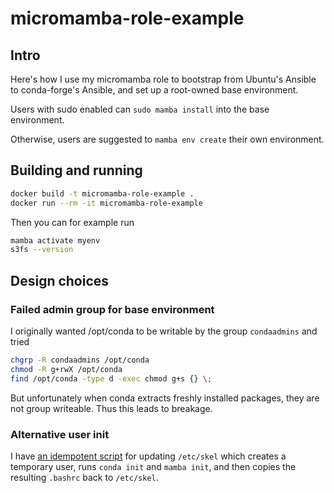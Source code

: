 # micromamba-role-example

## Intro

Here's how I use my micromamba role to bootstrap from Ubuntu's Ansible to conda-forge's Ansible, and set up a root-owned base environment.

Users with sudo enabled can `sudo mamba install` into the base environment.

Otherwise, users are suggested to `mamba env create` their own environment.

## Building and running

```bash
docker build -t micromamba-role-example .
docker run --rm -it micromamba-role-example
```

Then you can for example run

```bash
mamba activate myenv
s3fs --version
```

## Design choices

### Failed admin group for base environment

I originally wanted /opt/conda to be writable by the group `condaadmins` and tried

```bash
chgrp -R condaadmins /opt/conda
chmod -R g+rwX /opt/conda
find /opt/conda -type d -exec chmod g+s {} \;
```

But unfortunately when conda extracts freshly installed packages, they are not group writeable. Thus this leads to breakage.

### Alternative user init

I have [an idempotent script](alternative-user-init.sh) for updating `/etc/skel` which creates a temporary user, runs `conda init` and `mamba init`, and then copies the resulting `.bashrc` back to `/etc/skel`.
